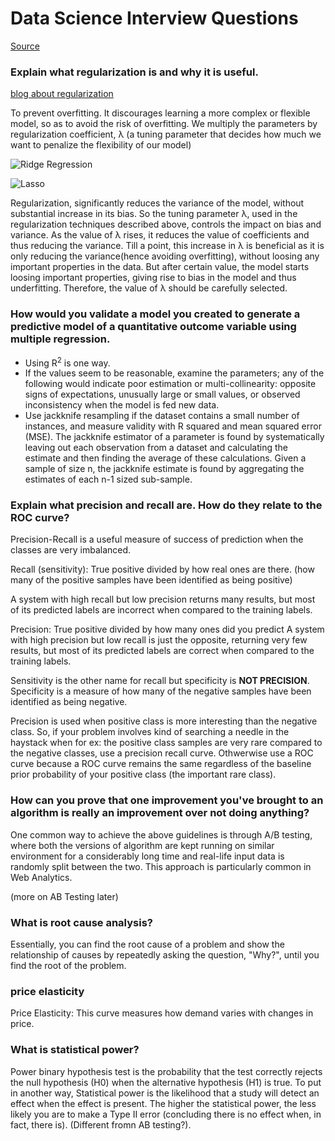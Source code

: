 # Data Science Interview Questions

[Source](https://www.kdnuggets.com/2016/02/21-data-science-interview-questions-answers.html)
### Explain what regularization is and why it is useful.
[blog about regularization](https://towardsdatascience.com/regularization-in-machine-learning-76441ddcf99a)

To prevent overfitting. It discourages learning a more complex or flexible model, so as to avoid the risk of overfitting. We 
multiply the parameters by regularization coefficient, λ (a tuning parameter that decides how much we want to penalize the flexibility of our model)

![Ridge Regression](https://cdn-images-1.medium.com/max/800/1*CiqZ8lhwxi5c4d1nV24w4g.png)

![Lasso](https://cdn-images-1.medium.com/max/800/1*tHJ4sSPYV0bDr8xxEdiwXA.png)

Regularization, significantly reduces the variance of the model, without substantial increase in its bias. So the tuning parameter λ, used in the regularization techniques described above, controls the impact on bias and variance. As the value of λ rises, it reduces the value of coefficients and thus reducing the variance. Till a point, this increase in λ is beneficial as it is only reducing the variance(hence avoiding overfitting), without loosing any important properties in the data. But after certain value, the model starts loosing important properties, giving rise to bias in the model and thus underfitting. Therefore, the value of λ should be carefully selected.

### How would you validate a model you created to generate a predictive model of a quantitative outcome variable using multiple regression.
- Using R<sup>2</sup> is one way.
- If the values seem to be reasonable, examine the parameters; any of the following would indicate poor estimation or multi-collinearity: opposite signs of expectations, unusually large or small values, or observed inconsistency when the model is fed new data.
- Use jackknife resampling if the dataset contains a small number of instances, and measure validity with R squared and mean squared error (MSE). The jackknife estimator of a parameter is found by systematically leaving out each observation from a dataset and calculating the estimate and then finding the average of these calculations. Given a sample of size n, the jackknife estimate is found by aggregating the estimates of each n-1 sized sub-sample.

### Explain what precision and recall are. How do they relate to the ROC curve?
Precision-Recall is a useful measure of success of prediction when the classes are very imbalanced. 

Recall (sensitivity): True positive divided by how real ones are there. (how many of the positive samples have been identified as being positive)

A system with high recall but low precision returns many results, but most of its predicted labels are incorrect when compared to the training labels.

Precision: True positive divided by how many ones did you predict
A system with high precision but low recall is just the opposite, returning very few results, but most of its predicted labels are correct when compared to the training labels.

Sensitivity is the other name for recall but specificity is **NOT PRECISION**. Specificity is a measure of how many of the negative samples have been identified as being negative. 

Precision is used when positive class is more interesting than the negative class. So, if your problem involves kind of searching a needle in the haystack when for ex: the positive class samples are very rare compared to the negative classes, use a precision recall curve. Othwerwise use a ROC curve because a ROC curve remains the same regardless of the baseline prior probability of your positive class (the important rare class).

### How can you prove that one improvement you've brought to an algorithm is really an improvement over not doing anything?
One common way to achieve the above guidelines is through A/B testing, where both the versions of algorithm are kept running on similar environment for a considerably long time and real-life input data is randomly split between the two. This approach is particularly common in Web Analytics. 

(more on AB Testing later)

### What is root cause analysis?
Essentially, you can find the root cause of a problem and show the relationship of causes by repeatedly asking the question, "Why?", until you find the root of the problem.

### price elasticity
Price Elasticity: This curve measures how demand varies with changes in price.

### What is statistical power?
Power binary hypothesis test is the probability that the test correctly rejects the null hypothesis (H0) when the alternative hypothesis (H1) is true. To put in another way, Statistical power is the likelihood that a study will detect an effect when the effect is present. The higher the statistical power, the less likely you are to make a Type II error (concluding there is no effect when, in fact, there is). (Different fromn AB testing?).






















